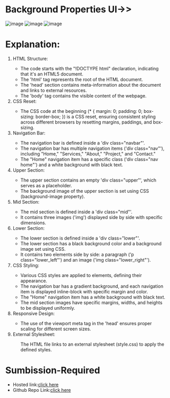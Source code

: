 # Background Properties UI->>
![image](https://github.com/namishagurunani/BackgroundProperties/assets/126158413/8763c771-544c-4ad2-9f90-a07c18f297f9)
![image](https://github.com/namishagurunani/BackgroundProperties/assets/126158413/ae47e428-ea42-49f0-b8d9-f74d0e276a00)
![image](https://github.com/namishagurunani/BackgroundProperties/assets/126158413/ec58d0e7-276b-4c70-a549-b252135bf258)

# Explanation:
<ol><li>HTML Structure:</li>
  <ul><li>The code starts with the "!DOCTYPE html" declaration, indicating that it's an HTML5 document.</li>
<li>The 'html' tag represents the root of the HTML document.</li>
<li>The 'head' section contains meta-information about the document and links to external resources.</li>
<li>The  'body' tag contains the visible content of the webpage.</li>
</ul>
  <li>CSS Reset:</li>
  <ul><li>The CSS code at the beginning (* { margin: 0; padding: 0; box-sizing: border-box; }) is a CSS reset, ensuring consistent styling across different browsers by resetting margins, paddings, and box-sizing.
</li></ul>
  <li>Navigation Bar:</li>
   <ul><li>The navigation bar is defined inside a 'div class="navbar"'.</li>
<li>The navigation bar has multiple navigation items ('div class="nav"'), including "Home," "Services," "About," "Project," and "Contact."</li>
<li>The "Home" navigation item has a specific class ('div class="nav home"') and a white background with black text.</li></ul>
  <li>Upper Section:</li>
  <ul><li>The upper section contains an empty 'div class="upper"', which serves as a placeholder.</li>
<li>The background image of the upper section is set using CSS (background-image property).</li></ul>
   <li>Mid Section:</li>
    <ul><li>The mid section is defined inside a 'div class="mid"'.</li>
      <li>It contains three images ('img') displayed side by side with specific dimensions.</li>
          </ul>
      <li>Lower Section:</li>
 <ul> <li>The lower section is defined inside a 'div class="lower"'.</li>
    <li>The lower section has a black background color and a background image set using CSS.</li>
   <li>It contains two elements side by side: a paragraph ('p class="lower_left"') and an image ('img class="lower_right"').
</li>
 </ul>
 <li>CSS Styling:</li> 
  <ul> <li>Various CSS styles are applied to elements, defining their appearance.</li> 
  <li>The navigation bar has a gradient background, and each navigation item is displayed inline-block with specific margin and color.</li> 
    <li>The "Home" navigation item has a white background with black text.</li>
     <li>The mid section images have specific margins, widths, and heights to be displayed uniformly.</li>
  </ul>
  <li>Responsive Design:</li>
  <ul> <li>The use of the viewport meta tag in the 'head' ensures proper scaling for different screen sizes.
</li></ul>
      <li>External Stylesheet:</li>
    <ul>The HTML file links to an external stylesheet (style.css) to apply the defined styles.</ul>
  </ol>

# Sumbission-Required
- Hosted link:[click here](https://namishagurunani.github.io/BackgroundProperties/)
- Github Repo Link:[click here](https://github.com/namishagurunani/BackgroundProperties)
